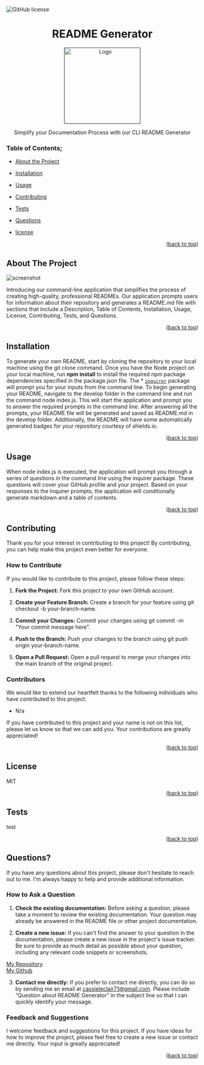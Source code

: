 
  ![GitHub license](https://img.shields.io/badge/license-MIT-pink.svg)
  <a name="readme-top"></a>
 <br />
 <div align="center">
 <h1 align="center">README Generator</h1>
    <a href="">
     <img src="" alt="Logo" width="200" height="200">
   </a>
    <p align="center">
      Simplify your Documentation Process with our CLI README Generator
    </p>
  </div>

### Table of Contents;

* [About the Project](#description) 
 
* [Installation](#installation)
 
* [Usage](#usage) 

* [Contributing](#contributing)

* [Tests](#tests)

* [Questions](#email)
 
* [license](#license)

<p align="right">(<a href="#readme-top">back to top</a>)</p>

## About The Project

![screenshot](https://user-imagesexample./screenshot.JPG)

Introducing our command-line application that simplifies the process of creating high-quality, professional READMEs. Our application prompts users for information about their repository and generates a README.md file with sections that include a Description, Table of Contents, Installation, Usage, License, Contributing, Tests, and Questions.

<p align="right">(<a href="#readme-top">back to top</a>)</p>

## Installation

To generate your own README, start by cloning the repository to your local machine using the git clone command. Once you have the Node project on your local machine, run **npm install** to install the required npm package dependencies specified in the package.json file. The * [`inquirer`](https://www.npmjs.com/package/inquirer) package will prompt you for your inputs from the command line. To begin generating your README, navigate to the develop folder in the command line and run the command node index.js. This will start the application and prompt you to answer the required prompts in the command line. After answering all the prompts, your README file will be generated and saved as README.md in the develop folder. Additionally, the README will have some automatically generated badges for your repository courtesy of shields.io.

<p align="right">(<a href="#readme-top">back to top</a>)</p>
  
## Usage
  When node index.js is executed, the application will prompt you through a series of questions in the command line using the inquirer package. These questions will cover your GitHub profile and your project. Based on your responses to the Inquirer prompts, the application will conditionally generate markdown and a table of contents.

<p align="right">(<a href="#readme-top">back to top</a>)</p>
  

 
## Contributing

Thank you for your interest in contributing to this project! By contributing, you can help make this project even better for everyone.

### How to Contribute

If you would like to contribute to this project, please follow these steps:
      
1. **Fork the Project:** Fork this project to your own GitHub account.

2. **Create your Feature Branch:** Create a branch for your feature using git checkout -b your-branch-name.

3. **Commit your Changes:** Commit your changes using git commit -m "Your commit message here".

4. **Push to the Branch:** Push your changes to the branch using git push origin your-branch-name.

5. **Open a Pull Request:** Open a pull request to merge your changes into the main branch of the original project.

### Contributors

We would like to extend our heartfelt thanks to the following individuals who have contributed to this project:

* N/a

If you have contributed to this project and your name is not on this list, please let us know so that we can add you. Your contributions are greatly appreciated!

<p align="right">(<a href="#readme-top">back to top</a>)</p>

## License
MIT
  
<p align="right">(<a href="#readme-top">back to top</a>)</p>

## Tests

test

<p align="right">(<a href="#readme-top">back to top</a>)</p>

## Questions?

If you have any questions about this project, please don't hesitate to reach out to me. I'm always happy to help and provide additional information.

### How to Ask a Question

1. **Check the existing documentation:** Before asking a question, please take a moment to review the existing documentation. Your question may already be answered in the README file or other project documentation.

2. **Create a new issue:** If you can't find the answer to your question in the documentation, please create a new issue in the project's issue tracker. Be sure to provide as much detail as possible about your question, including any relevant code snippets or screenshots.

[My Repository](#https://github.com/cleclair71/readme-generator/tree/master) <br />
[My Github](#cleclair71)

3. **Contact me directly:** If you prefer to contact me directly, you can do so by sending me an email at cassieleclair71@gmail.com. Please include "Question about README Generator" in the subject line so that I can quickly identify your message.

### Feedback and Suggestions

I welcome feedback and suggestions for this project. If you have ideas for how to improve the project, please feel free to create a new issue or contact me directly. Your input is greatly appreciated!
 
  <p align="right">(<a href="#readme-top">back to top</a>)</p>
 
